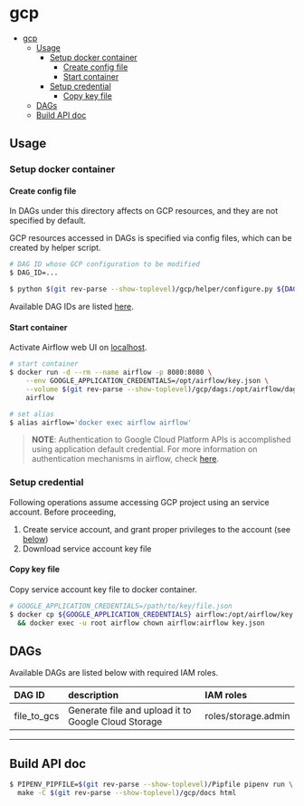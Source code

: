 # gcp

<!-- TOC -->

- [gcp](#gcp)
    - [Usage](#usage)
        - [Setup docker container](#setup-docker-container)
            - [Create config file](#create-config-file)
            - [Start container](#start-container)
        - [Setup credential](#setup-credential)
            - [Copy key file](#copy-key-file)
    - [DAGs](#dags)
    - [Build API doc](#build-api-doc)

<!-- /TOC -->

## Usage

### Setup docker container

#### Create config file

In DAGs under this directory affects on GCP resources, and they are not specified by default.

GCP resources accessed in DAGs is specified via config files, which can be created by helper script.

```bash
# DAG ID whose GCP configuration to be modified
$ DAG_ID=...

$ python $(git rev-parse --show-toplevel)/gcp/helper/configure.py ${DAG_ID}
```

Available DAG IDs are listed [here](#DAGs).

#### Start container

Activate Airflow web UI on [localhost](http://localhost:8080).

```bash
# start container
$ docker run -d --rm --name airflow -p 8080:8080 \
    --env GOOGLE_APPLICATION_CREDENTIALS=/opt/airflow/key.json \
    --volume $(git rev-parse --show-toplevel)/gcp/dags:/opt/airflow/dags \
    airflow

# set alias
$ alias airflow='docker exec airflow airflow'
```

> **NOTE**:
> Authentication to Google Cloud Platform APIs is accomplished using application default credential.
> For more information on authentication mechanisms in airflow, check [here](https://airflow.apache.org/docs/apache-airflow/stable/howto/connection/gcp.html#authenticating-to-gcp).

### Setup credential

Following operations assume accessing GCP project using an service account.
Before proceeding,

1. Create service account, and grant proper privileges to the account (see [below](#dags))
1. Download service account key file

#### Copy key file

Copy service account key file to docker container.

```bash
# GOOGLE_APPLICATION_CREDENTIALS=/path/to/key/file.json
$ docker cp ${GOOGLE_APPLICATION_CREDENTIALS} airflow:/opt/airflow/key.json \
  && docker exec -u root airflow chown airflow:airflow key.json
```

## DAGs

Available DAGs are listed below with required IAM roles.

DAG ID|description|IAM roles
:--|:--|:--
file_to_gcs|Generate file and upload it to Google Cloud Storage|roles/storage.admin

---

## Build API doc

```bash
$ PIPENV_PIPFILE=$(git rev-parse --show-toplevel)/Pipfile pipenv run \
  make -C $(git rev-parse --show-toplevel)/gcp/docs html
```
